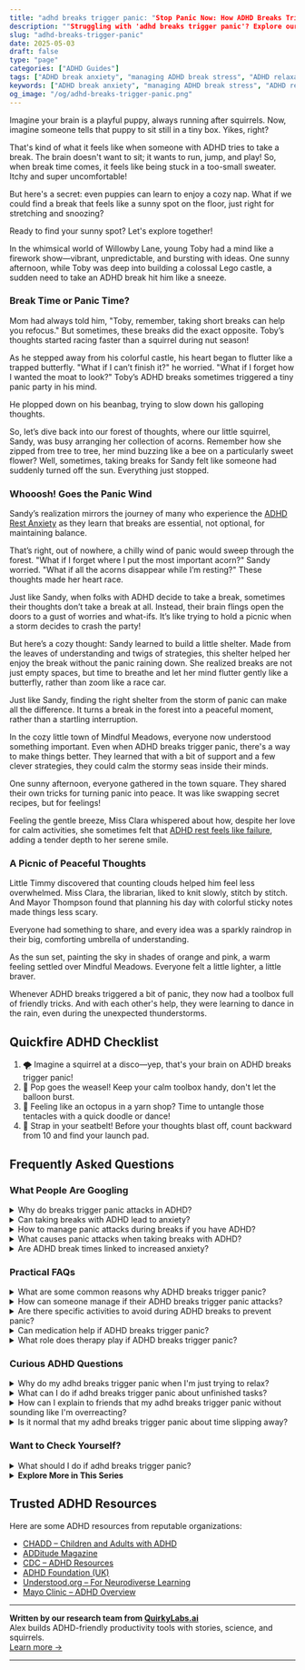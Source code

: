```yaml
---
title: "adhd breaks trigger panic: "Stop Panic Now: How ADHD Breaks Trigger Calm!"
description: ""Struggling with 'adhd breaks trigger panic'? Explore our cozy, playful guide to finding your calm and feeling understood when breaks feel overwhelming!""
slug: "adhd-breaks-trigger-panic"
date: 2025-05-03
draft: false
type: "page"
categories: ["ADHD Guides"]
tags: ["ADHD break anxiety", "managing ADHD break stress", "ADHD relaxation techniques", "ADHD break strategies", "panic during ADHD breaks", "adult ADHD break tips", "coping with ADHD breaks"]
keywords: ["ADHD break anxiety", "managing ADHD break stress", "ADHD relaxation techniques", "ADHD break strategies", "panic during ADHD breaks", "adult ADHD break tips", "coping with ADHD breaks"]
og_image: "/og/adhd-breaks-trigger-panic.png"
---
```


Imagine your brain is a playful puppy, always running after squirrels. Now, imagine someone tells that puppy to sit still in a tiny box. Yikes, right?

That's kind of what it feels like when someone with ADHD tries to take a break. The brain doesn't want to sit; it wants to run, jump, and play! So, when break time comes, it feels like being stuck in a too-small sweater. Itchy and super uncomfortable!

But here's a secret: even puppies can learn to enjoy a cozy nap. What if we could find a break that feels like a sunny spot on the floor, just right for stretching and snoozing?

Ready to find your sunny spot? Let's explore together!

In the whimsical world of Willowby Lane, young Toby had a mind like a firework show—vibrant, unpredictable, and bursting with ideas. One sunny afternoon, while Toby was deep into building a colossal Lego castle, a sudden need to take an ADHD break hit him like a sneeze.

### Break Time or Panic Time?

Mom had always told him, "Toby, remember, taking short breaks can help you refocus." But sometimes, these breaks did the exact opposite. Toby’s thoughts started racing faster than a squirrel during nut season!

As he stepped away from his colorful castle, his heart began to flutter like a trapped butterfly. "What if I can’t finish it?" he worried. "What if I forget how I wanted the moat to look?" Toby’s ADHD breaks sometimes triggered a tiny panic party in his mind.

He plopped down on his beanbag, trying to slow down his galloping thoughts.

So, let’s dive back into our forest of thoughts, where our little squirrel, Sandy, was busy arranging her collection of acorns. Remember how she zipped from tree to tree, her mind buzzing like a bee on a particularly sweet flower? Well, sometimes, taking breaks for Sandy felt like someone had suddenly turned off the sun. Everything just stopped.

### Whooosh! Goes the Panic Wind

Sandy’s realization mirrors the journey of many who experience the [ADHD Rest Anxiety](/pages/adhd-rest-anxiety/) as they learn that breaks are essential, not optional, for maintaining balance.

That’s right, out of nowhere, a chilly wind of panic would sweep through the forest. "What if I forget where I put the most important acorn?" Sandy worried. "What if all the acorns disappear while I’m resting?" These thoughts made her heart race.

Just like Sandy, when folks with ADHD decide to take a break, sometimes their thoughts don’t take a break at all. Instead, their brain flings open the doors to a gust of worries and what-ifs. It’s like trying to hold a picnic when a storm decides to crash the party!

But here’s a cozy thought: Sandy learned to build a little shelter. Made from the leaves of understanding and twigs of strategies, this shelter helped her enjoy the break without the panic raining down. She realized breaks are not just empty spaces, but time to breathe and let her mind flutter gently like a butterfly, rather than zoom like a race car.

Just like Sandy, finding the right shelter from the storm of panic can make all the difference. It turns a break in the forest into a peaceful moment, rather than a startling interruption.

In the cozy little town of Mindful Meadows, everyone now understood something important. Even when ADHD breaks trigger panic, there's a way to make things better. They learned that with a bit of support and a few clever strategies, they could calm the stormy seas inside their minds.

One sunny afternoon, everyone gathered in the town square. They shared their own tricks for turning panic into peace. It was like swapping secret recipes, but for feelings!

Feeling the gentle breeze, Miss Clara whispered about how, despite her love for calm activities, she sometimes felt that [ADHD rest feels like failure](/pages/adhd-rest-feels-like-failure/), adding a tender depth to her serene smile.

### A Picnic of Peaceful Thoughts

Little Timmy discovered that counting clouds helped him feel less overwhelmed. Miss Clara, the librarian, liked to knit slowly, stitch by stitch. And Mayor Thompson found that planning his day with colorful sticky notes made things less scary.

Everyone had something to share, and every idea was a sparkly raindrop in their big, comforting umbrella of understanding.

As the sun set, painting the sky in shades of orange and pink, a warm feeling settled over Mindful Meadows. Everyone felt a little lighter, a little braver.

Whenever ADHD breaks triggered a bit of panic, they now had a toolbox full of friendly tricks. And with each other's help, they were learning to dance in the rain, even during the unexpected thunderstorms.

## Quickfire ADHD Checklist

1. 🌪️ Imagine a squirrel at a disco—yep, that's your brain on ADHD breaks trigger panic!
2. 🎈 Pop goes the weasel! Keep your calm toolbox handy, don't let the balloon burst.
3. 🐙 Feeling like an octopus in a yarn shop? Time to untangle those tentacles with a quick doodle or dance!
4. 🚀 Strap in your seatbelt! Before your thoughts blast off, count backward from 10 and find your launch pad.

## Frequently Asked Questions



### What People Are Googling

<details><summary>Why do breaks trigger panic attacks in ADHD?</summary><p>It's completely understandable to feel anxious during breaks when you have ADHD. This can happen because the sudden shift from being highly focused or busy to stopping can feel jarring. Your mind might still be buzzing with activity and without a constant task, it can spiral into anxiety or panic. It's important to create a gentle transition for yourself during breaks—perhaps with a calming activity like stretching or deep breathing—to help ease this transition and provide your mind with a softer landing.</p></details>
<details><summary>Can taking breaks with ADHD lead to anxiety?</summary><p>Absolutely, taking breaks when you have ADHD can sometimes lead to feelings of anxiety, and you're not alone in this. It often happens because you might worry about losing momentum or not getting back to work on time. One cozy tip is to structure your breaks in a comforting way that suits you—maybe with a soothing cup of tea or a short walk. Setting a gentle alarm as a reminder can also ease the worry of losing track of time, making your break a true recharge session.</p></details>
<details><summary>How to manage panic attacks during breaks if you have ADHD?</summary><p>Certainly! Managing panic attacks during breaks can be especially challenging with ADHD, but there are comforting strategies you can use. First, create a small, soothing space where you can retreat—a cozy corner with items like soft blankets, a favorite book, or calming music can be very reassuring. Practice deep breathing or mindfulness exercises; these can help ground you and manage the intensity of a panic attack. Lastly, keeping a routine even during breaks can provide structure and predictability, which might help reduce anxiety. Remember, it’s okay to seek support from friends, family, or professionals—it shows strength and self-care.</p></details>
<details><summary>What causes panic attacks when taking breaks with ADHD?</summary><p>Taking a break when you have ADHD might unexpectedly bring on a panic attack, and there's a good reason for this. When you suddenly stop your busy routine, your mind might not immediately slow down, leading to overwhelming thoughts and emotions that can trigger anxiety. Additionally, transitioning from a high level of activity to a state of rest can be challenging due to the ADHD brain's sensitivity to changes in dopamine levels. Always remember, it's not just you finding this tough; it's a part of how your brain is wired. Taking gentle, structured breaks can help manage these transitions more smoothly.</p></details>
<details><summary>Are ADHD break times linked to increased anxiety?</summary><p>Absolutely, it's quite common for break times to stir up some anxiety for those of us with ADHD. This often happens because transitioning from a focused state to a break can make us feel unmoored, as if we’re suddenly not sure what to do with ourselves. It’s helpful to have a little plan for your breaks—maybe a short walk, a specific snack, or a few minutes with a calming app or book. This way, break times can become little islands of relaxation rather than stress.</p></details>



### Practical FAQs

<details><summary>What are some common reasons why ADHD breaks trigger panic?</summary><p>Absolutely, it's really common to feel a bit panicky during breaks if you have ADHD, and you're not alone in this. One reason is the shift from being highly focused or in hyperfocus mode to suddenly stopping; it can feel jarring and make you hyper-aware of the silence or inactivity. This can trigger feelings of anxiety or unease as your brain looks for the next thing to engage with. Also, during these breaks, your mind might start to race with thoughts of unfinished tasks or looming deadlines, which can certainly feel overwhelming. Remember, it's perfectly okay to feel this way, and finding gentle, structured ways to transition between activities might help ease these feelings.</p></details>
<details><summary>How can someone manage if their ADHD breaks trigger panic attacks?</summary><p>Oh, dealing with panic attacks triggered by ADHD breaks can be really tough, but there are comforting ways to manage it. Firstly, it's important to recognize the early signs of a panic attack and have a soothing routine ready to help ground yourself. This could include deep-breathing exercises, a favorite calming playlist, or a reassuring tactile object like a soft blanket or stress ball. Additionally, scheduling regular, mindful breaks throughout your day can help manage ADHD symptoms and reduce the buildup of stress that might lead to a panic attack. Remember, taking time to care for yourself isn't just okay; it's essential.</p></details>
<details><summary>Are there specific activities to avoid during ADHD breaks to prevent panic?</summary><p>Absolutely, it's great that you're thinking about how to make your breaks as calming as possible! It's generally a good idea to steer clear of activities that are overly stimulating or demanding during your breaks. This includes avoiding high-intensity video games, engaging in stressful or confrontational conversations, and browsing social media, which can sometimes lead to information overload or emotional stress. Instead, try gentle activities like stretching, doodling, or sipping a warm cup of tea—these can help keep your break time soothing and truly rejuvenating.</p></details>
<details><summary>Can medication help if ADHD breaks trigger panic?</summary><p>Absolutely, medication can be a valuable tool when managing the symptoms of ADHD, especially if those symptoms are triggering panic attacks. It's quite common for ADHD and anxiety to overlap, and the right medication can help smooth out those intense moments, providing a steadier emotional landscape. However, it's important to work closely with your healthcare provider to find the best medication and dosage for your specific needs. Alongside medication, therapeutic strategies and lifestyle adjustments can also play a crucial role in managing both ADHD and associated anxiety.</p></details>
<details><summary>What role does therapy play if ADHD breaks trigger panic?</summary><p>When ADHD triggers panic, therapy can be a comforting and supportive tool. It helps by offering strategies to manage those overwhelming feelings and reduce the frequency of panic episodes. A therapist specialized in ADHD can provide techniques tailored to how your brain works, making it easier to navigate daily challenges that might otherwise feel daunting. Therapy is like a warm, reassuring conversation that not only aids in understanding your unique experiences but also strengthens your skills to cope more effectively.</p></details>



### Curious ADHD Questions

<details><summary>Why do my adhd breaks trigger panic when I'm just trying to relax?</summary><p>That sounds really challenging, but it's not uncommon. When you take breaks, your brain might suddenly become aware of the contrast between relaxation and your usual pace of activity, which can feel jarring. This sudden shift can sometimes trigger feelings of panic or anxiety, as your mind might worry about the tasks at hand or the transition from high energy to calm. A gentle way to ease into breaks could be to incorporate some light, structured activities that keep your mind gently engaged, like doodling or listening to calm music, which might help smooth that transition.</p></details>
<details><summary>What can I do if adhd breaks trigger panic about unfinished tasks?</summary><p>It’s completely understandable to feel panicked about unfinished tasks, especially with ADHD! A helpful strategy is to break your tasks into smaller, manageable parts. This can make them seem less overwhelming and more achievable. Also, consider using a timer to work in short bursts, which can help maintain focus without increasing stress. Remember, it's perfectly okay to have days where not everything gets checked off—be kind to yourself!</p></details>
<details><summary>How can I explain to friends that my adhd breaks trigger panic without sounding like I'm overreacting?</summary><p>Hey there! It's absolutely okay to want to share how ADHD affects you with your friends. You might start by gently explaining that for you, unexpected breaks in routine can trigger a strong reaction, much like an alarm going off without a warning. Assure them that sharing this helps create an understanding environment, and it's not about overreacting but about letting them know how they can best support you. A little heart-to-heart can go a long way in strengthening your friendships!</p></details>
<details><summary>Is it normal that my adhd breaks trigger panic about time slipping away?</summary><p>Absolutely, it's perfectly normal to feel that way when you have ADHD. Many people with ADHD experience anxieties around time management, especially during breaks when you might feel like time is just slipping through your fingers. Remember, it's okay to take breaks and necessary for your brain to recharge! Try to see these moments as a valuable part of your routine that help you maintain long-term productivity and wellness.</p></details>



### Want to Check Yourself?

<details><summary>What should I do if adhd breaks trigger panic?</summary><p>When ADHD-related overwhelm leads to panic, it's really important to pause and breathe. Try grounding techniques like the 5-4-3-2-1 method, where you identify five things you can see, four things you can touch, three things you can hear, two things you can smell, and one thing you can taste. It helps bring your focus back to the present and calms the racing thoughts. Remember, it’s perfectly okay to take a moment for yourself to reset – your well-being is worth that time.</p></details>

<script type="application/ld+json">
{
  "@context": "https://schema.org",
  "@type": "FAQPage",
  "mainEntity": [
    {
      "@type": "Question",
      "name": "Why do breaks trigger panic attacks in ADHD?",
      "acceptedAnswer": {
        "@type": "Answer",
        "text": "It's completely understandable to feel anxious during breaks when you have ADHD. This can happen because the sudden shift from being highly focused or busy to stopping can feel jarring. Your mind might still be buzzing with activity and without a constant task, it can spiral into anxiety or panic. It's important to create a gentle transition for yourself during breaks\u2014perhaps with a calming activity like stretching or deep breathing\u2014to help ease this transition and provide your mind with a softer landing."
      }
    },
    {
      "@type": "Question",
      "name": "Can taking breaks with ADHD lead to anxiety?",
      "acceptedAnswer": {
        "@type": "Answer",
        "text": "Absolutely, taking breaks when you have ADHD can sometimes lead to feelings of anxiety, and you're not alone in this. It often happens because you might worry about losing momentum or not getting back to work on time. One cozy tip is to structure your breaks in a comforting way that suits you\u2014maybe with a soothing cup of tea or a short walk. Setting a gentle alarm as a reminder can also ease the worry of losing track of time, making your break a true recharge session."
      }
    },
    {
      "@type": "Question",
      "name": "How to manage panic attacks during breaks if you have ADHD?",
      "acceptedAnswer": {
        "@type": "Answer",
        "text": "Certainly! Managing panic attacks during breaks can be especially challenging with ADHD, but there are comforting strategies you can use. First, create a small, soothing space where you can retreat\u2014a cozy corner with items like soft blankets, a favorite book, or calming music can be very reassuring. Practice deep breathing or mindfulness exercises; these can help ground you and manage the intensity of a panic attack. Lastly, keeping a routine even during breaks can provide structure and predictability, which might help reduce anxiety. Remember, it\u2019s okay to seek support from friends, family, or professionals\u2014it shows strength and self-care."
      }
    },
    {
      "@type": "Question",
      "name": "What causes panic attacks when taking breaks with ADHD?",
      "acceptedAnswer": {
        "@type": "Answer",
        "text": "Taking a break when you have ADHD might unexpectedly bring on a panic attack, and there's a good reason for this. When you suddenly stop your busy routine, your mind might not immediately slow down, leading to overwhelming thoughts and emotions that can trigger anxiety. Additionally, transitioning from a high level of activity to a state of rest can be challenging due to the ADHD brain's sensitivity to changes in dopamine levels. Always remember, it's not just you finding this tough; it's a part of how your brain is wired. Taking gentle, structured breaks can help manage these transitions more smoothly."
      }
    },
    {
      "@type": "Question",
      "name": "Are ADHD break times linked to increased anxiety?",
      "acceptedAnswer": {
        "@type": "Answer",
        "text": "Absolutely, it's quite common for break times to stir up some anxiety for those of us with ADHD. This often happens because transitioning from a focused state to a break can make us feel unmoored, as if we\u2019re suddenly not sure what to do with ourselves. It\u2019s helpful to have a little plan for your breaks\u2014maybe a short walk, a specific snack, or a few minutes with a calming app or book. This way, break times can become little islands of relaxation rather than stress."
      }
    }
  ]
}
</script>
<script type="application/ld+json">
{
  "@context": "https://schema.org",
  "@type": "Article",
  "author": {
    "@type": "Person",
    "name": "QuirkyLabs",
    "url": "https://quirkylabs.ai/about"
  },
  "headline": "adhd breaks trigger panic: \"Stop Panic Now: How ADHD Breaks Trigger Calm!\"",
  "mainEntityOfPage": "https://blog.quirkylabs.ai/pages/adhd-breaks-trigger-panic/",
  "datePublished": "2025-05-03"
}
</script>
<script type="application/ld+json">
{
  "@context": "https://schema.org",
  "@type": "BreadcrumbList",
  "itemListElement": [
    {
      "@type": "ListItem",
      "position": 1,
      "name": "Home",
      "item": "https://quirkylabs.ai/"
    },
    {
      "@type": "ListItem",
      "position": 2,
      "name": "Blog",
      "item": "https://blog.quirkylabs.ai/"
    },
    {
      "@type": "ListItem",
      "position": 3,
      "name": "adhd breaks trigger panic: \"Stop Panic Now: How ADHD Breaks Trigger Calm!\"",
      "item": "https://blog.quirkylabs.ai/pages/adhd-breaks-trigger-panic/"
    }
  ]
}
</script>

<details>
<summary><strong>Explore More in This Series</strong></summary>

- [Adhd Cant Relax](/pages/adhd-cant-relax/)
- [Adhd Anxiety On Weekends](/pages/adhd-anxiety-on-weekends/)
- [Adhd Cant Enjoy Leisure](/pages/adhd-cant-enjoy-leisure/)
- [Adhd Cant Slow Down](/pages/adhd-cant-slow-down/)
- [Adhd Toxic Productivity Cycle](/pages/adhd-toxic-productivity-cycle/)
- [Adhd Can’T Just Chill](/pages/adhd-can’t-just-chill/)
- [Adhd Rest Anxiety](/pages/adhd-rest-anxiety/)
- [Adhd And Guilt Doing Nothing](/pages/adhd-and-guilt-doing-nothing/)
</details>



## Trusted ADHD Resources

Here are some ADHD resources from reputable organizations:

- [CHADD – Children and Adults with ADHD](https://chadd.org)
- [ADDitude Magazine](https://www.additudemag.com)
- [CDC – ADHD Resources](https://www.cdc.gov/ncbddd/adhd)
- [ADHD Foundation (UK)](https://www.adhdfoundation.org.uk)
- [Understood.org – For Neurodiverse Learning](https://www.understood.org)
- [Mayo Clinic – ADHD Overview](https://www.mayoclinic.org/diseases-conditions/adhd)


---

**Written by our research team from [QuirkyLabs.ai](https://quirkylabs.ai)**  
Alex builds ADHD-friendly productivity tools with stories, science, and squirrels.  
[Learn more →](https://quirkylabs.ai)

---